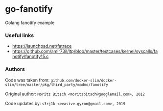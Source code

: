 # go-fanotify
Golang fanotify example

### Useful links
 * https://launchpad.net/fatrace
 * https://github.com/amir73il/ltp/blob/master/testcases/kernel/syscalls/fanotify/fanotify15.c

### Authors
Code was taken from: `github.com/docker-slim/docker-slim/tree/master/pkg/third_party/madmo/fanotify`

Original author: `Moritz Bitsch <moritzbitsch@googlemail.com>, 2012`

Code updates by: `s3rj1k <evasive.gyron@gmail.com>, 2019`
